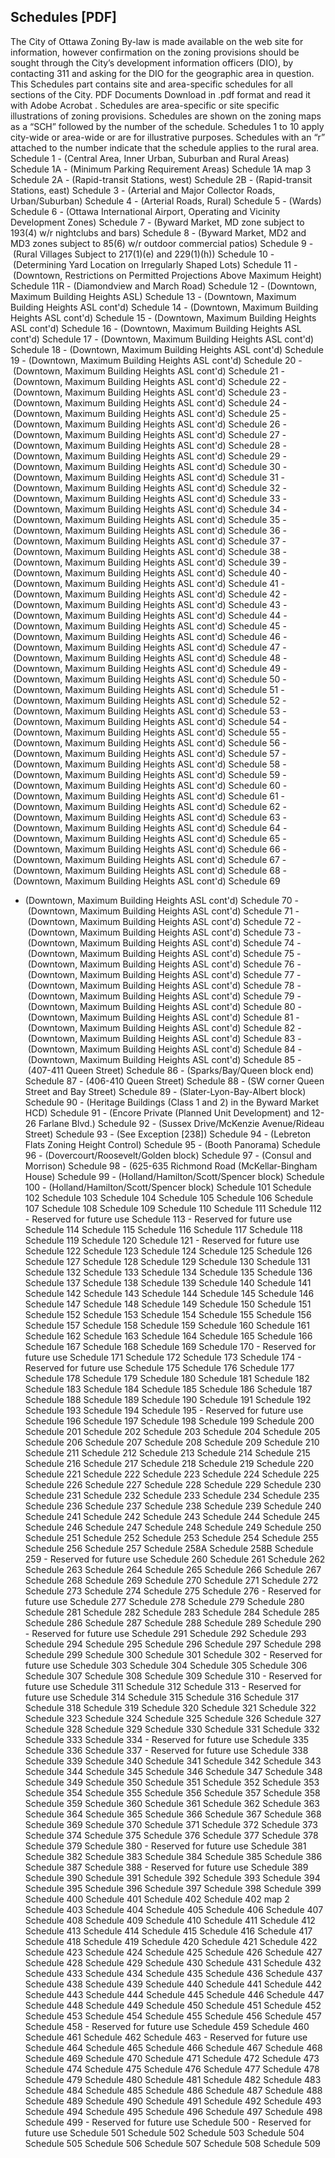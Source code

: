 ## Schedules [PDF]

The City of Ottawa Zoning By-law is made available on the web site for information, however confirmation on the zoning provisions should be sought through the City’s development information officers (DIO), by contacting 311 and asking for the DIO for the geographic area in question.
This Schedules part contains site and area-specific schedules for all sections of the City.
PDF Documents
Download in .pdf format and read it with
Adobe Acrobat
.
Schedules are area-specific or site specific illustrations of zoning provisions. Schedules are shown on the zoning maps as a “SCH” followed by the number of the schedule. Schedules 1 to 10 apply city-wide or area-wide or are for illustrative purposes. Schedules with an “r” attached to the number indicate that the schedule applies to the rural area.
Schedule 1
- (Central Area, Inner Urban, Suburban and Rural Areas)
Schedule 1A
- (Minimum Parking Requirement Areas)
Schedule 1A map 3
Schedule 2A
- (Rapid-transit Stations, west)
Schedule 2B
- (Rapid-transit Stations, east)
Schedule 3
- (Arterial and Major Collector Roads, Urban/Suburban)
Schedule 4
- (Arterial Roads, Rural)
Schedule 5
- (Wards)
Schedule 6
- (Ottawa International Airport, Operating and Vicinity Development Zones)
Schedule 7
- (Byward Market, MD zone subject to 193(4) w/r nightclubs and bars)
Schedule 8
- (Byward Market, MD2 and MD3 zones subject to 85(6) w/r outdoor commercial patios)
Schedule 9
- (Rural Villages Subject to 217(1)(e) and 229(1)(h))
Schedule 10
- (Determining Yard Location on Irregularly Shaped Lots)
Schedule 11
- (Downtown, Restrictions on Permitted Projections Above Maximum Height)
Schedule 11R
- (Diamondview and March Road)
Schedule 12
- (Downtown, Maximum Building Heights ASL)
Schedule 13
- (Downtown, Maximum Building Heights ASL cont'd)
Schedule 14
- (Downtown, Maximum Building Heights ASL cont'd)
Schedule 15
- (Downtown, Maximum Building Heights ASL cont'd)
Schedule 16
- (Downtown, Maximum Building Heights ASL cont'd)
Schedule 17
- (Downtown, Maximum Building Heights ASL cont'd)
Schedule 18
- (Downtown, Maximum Building Heights ASL cont'd)
Schedule 19
- (Downtown, Maximum Building Heights ASL cont'd)
Schedule 20
- (Downtown, Maximum Building Heights ASL cont'd)
Schedule 21
- (Downtown, Maximum Building Heights ASL cont'd)
Schedule 22
- (Downtown, Maximum Building Heights ASL cont'd)
Schedule 23
- (Downtown, Maximum Building Heights ASL cont'd)
Schedule 24
- (Downtown, Maximum Building Heights ASL cont'd)
Schedule 25
- (Downtown, Maximum Building Heights ASL cont'd)
Schedule 26
- (Downtown, Maximum Building Heights ASL cont'd)
Schedule 27
- (Downtown, Maximum Building Heights ASL cont'd)
Schedule 28
- (Downtown, Maximum Building Heights ASL cont'd)
Schedule 29
- (Downtown, Maximum Building Heights ASL cont'd)
Schedule 30
- (Downtown, Maximum Building Heights ASL cont'd)
Schedule 31
- (Downtown, Maximum Building Heights ASL cont'd)
Schedule 32
- (Downtown, Maximum Building Heights ASL cont'd)
Schedule 33
- (Downtown, Maximum Building Heights ASL cont'd)
Schedule 34
- (Downtown, Maximum Building Heights ASL cont'd)
Schedule 35
- (Downtown, Maximum Building Heights ASL cont'd)
Schedule 36
- (Downtown, Maximum Building Heights ASL cont'd)
Schedule 37
- (Downtown, Maximum Building Heights ASL cont'd)
Schedule 38
- (Downtown, Maximum Building Heights ASL cont'd)
Schedule 39
- (Downtown, Maximum Building Heights ASL cont'd)
Schedule 40
- (Downtown, Maximum Building Heights ASL cont'd)
Schedule 41
- (Downtown, Maximum Building Heights ASL cont'd)
Schedule 42
- (Downtown, Maximum Building Heights ASL cont'd)
Schedule 43
- (Downtown, Maximum Building Heights ASL cont'd)
Schedule 44
- (Downtown, Maximum Building Heights ASL cont'd)
Schedule 45
- (Downtown, Maximum Building Heights ASL cont'd)
Schedule 46
- (Downtown, Maximum Building Heights ASL cont'd)
Schedule 47
- (Downtown, Maximum Building Heights ASL cont'd)
Schedule 48
- (Downtown, Maximum Building Heights ASL cont'd)
Schedule 49
- (Downtown, Maximum Building Heights ASL cont'd)
Schedule 50
- (Downtown, Maximum Building Heights ASL cont'd)
Schedule 51
- (Downtown, Maximum Building Heights ASL cont'd)
Schedule 52
- (Downtown, Maximum Building Heights ASL cont'd)
Schedule 53
- (Downtown, Maximum Building Heights ASL cont'd)
Schedule 54
- (Downtown, Maximum Building Heights ASL cont'd)
Schedule 55
- (Downtown, Maximum Building Heights ASL cont'd)
Schedule 56
- (Downtown, Maximum Building Heights ASL cont'd)
Schedule 57
- (Downtown, Maximum Building Heights ASL cont'd)
Schedule 58
- (Downtown, Maximum Building Heights ASL cont'd)
Schedule 59
- (Downtown, Maximum Building Heights ASL cont'd)
Schedule 60
- (Downtown, Maximum Building Heights ASL cont'd)
Schedule 61
- (Downtown, Maximum Building Heights ASL cont'd)
Schedule 62
- (Downtown, Maximum Building Heights ASL cont'd)
Schedule 63
- (Downtown, Maximum Building Heights ASL cont'd)
Schedule 64
- (Downtown, Maximum Building Heights ASL cont'd)
Schedule 65
- (Downtown, Maximum Building Heights ASL cont'd)
Schedule 66
- (Downtown, Maximum Building Heights ASL cont'd)
Schedule 67
- (Downtown, Maximum Building Heights ASL cont'd)
Schedule 68
- (Downtown, Maximum Building Heights ASL cont'd)
Schedule 69
- (Downtown, Maximum Building Heights ASL cont'd)
Schedule 70
- (Downtown, Maximum Building Heights ASL cont'd)
Schedule 71
- (Downtown, Maximum Building Heights ASL cont'd)
Schedule 72
- (Downtown, Maximum Building Heights ASL cont'd)
Schedule 73
- (Downtown, Maximum Building Heights ASL cont'd)
Schedule 74
- (Downtown, Maximum Building Heights ASL cont'd)
Schedule 75
- (Downtown, Maximum Building Heights ASL cont'd)
Schedule 76
- (Downtown, Maximum Building Heights ASL cont'd)
Schedule 77
- (Downtown, Maximum Building Heights ASL cont'd)
Schedule 78
- (Downtown, Maximum Building Heights ASL cont'd)
Schedule 79
- (Downtown, Maximum Building Heights ASL cont'd)
Schedule 80
- (Downtown, Maximum Building Heights ASL cont'd)
Schedule 81
- (Downtown, Maximum Building Heights ASL cont'd)
Schedule 82
- (Downtown, Maximum Building Heights ASL cont'd)
Schedule 83
- (Downtown, Maximum Building Heights ASL cont'd)
Schedule 84
- (Downtown, Maximum Building Heights ASL cont'd)
Schedule 85
- (407-411 Queen Street)
Schedule 86
- (Sparks/Bay/Queen block end)
Schedule 87
- (406-410 Queen Street)
Schedule 88
- (SW corner Queen Street and Bay Street)
Schedule 89
- (Slater-Lyon-Bay-Albert block)
Schedule 90
- (Heritage Buildings (Class 1 and 2) in the Byward Market HCD)
Schedule 91
- (Encore Private (Planned Unit Development) and 12-26 Farlane Blvd.)
Schedule 92
- (Sussex Drive/McKenzie Avenue/Rideau Street)
Schedule 93
- (See Exception [238])
Schedule 94
- (Lebreton Flats Zoning Height Control)
Schedule 95
- (Booth Panorama)
Schedule 96
- (Dovercourt/Roosevelt/Golden block)
Schedule 97
- (Consul and Morrison)
Schedule 98
- (625-635 Richmond Road (McKellar-Bingham House)
Schedule 99
- (Holland/Hamilton/Scott/Spencer block)
Schedule 100
- (Holland/Hamilton/Scott/Spencer block)
Schedule 101
Schedule 102
Schedule 103
Schedule 104
Schedule 105
Schedule 106
Schedule 107
Schedule 108
Schedule 109
Schedule 110
Schedule 111
Schedule 112 - Reserved for future use
Schedule 113 - Reserved for future use
Schedule 114
Schedule 115
Schedule 116
Schedule 117
Schedule 118
Schedule 119
Schedule 120
Schedule 121 - Reserved for future use
Schedule 122
Schedule 123
Schedule 124
Schedule 125
Schedule 126
Schedule 127
Schedule 128
Schedule 129
Schedule 130
Schedule 131
Schedule 132
Schedule 133
Schedule 134
Schedule 135
Schedule 136
Schedule 137
Schedule 138
Schedule 139
Schedule 140
Schedule 141
Schedule 142
Schedule 143
Schedule 144
Schedule 145
Schedule 146
Schedule 147
Schedule 148
Schedule 149
Schedule 150
Schedule 151
Schedule 152
Schedule 153
Schedule 154
Schedule 155
Schedule 156
Schedule 157
Schedule 158
Schedule 159
Schedule 160
Schedule 161
Schedule 162
Schedule 163
Schedule 164
Schedule 165
Schedule 166
Schedule 167
Schedule 168
Schedule 169
Schedule 170 - Reserved for future use
Schedule 171
Schedule 172
Schedule 173
Schedule 174 - Reserved for future use
Schedule 175
Schedule 176
Schedule 177
Schedule 178
Schedule 179
Schedule 180
Schedule 181
Schedule 182
Schedule 183
Schedule 184
Schedule 185
Schedule 186
Schedule 187
Schedule 188
Schedule 189
Schedule 190
Schedule 191
Schedule 192
Schedule 193
Schedule 194
Schedule 195 - Reserved for future use
Schedule 196
Schedule 197
Schedule 198
Schedule 199
Schedule 200
Schedule 201
Schedule 202
Schedule 203
Schedule 204
Schedule 205
Schedule 206
Schedule 207
Schedule 208
Schedule 209
Schedule 210
Schedule 211
Schedule 212
Schedule 213
Schedule 214
Schedule 215
Schedule 216
Schedule 217
Schedule 218
Schedule 219
Schedule 220
Schedule 221
Schedule 222
Schedule 223
Schedule 224
Schedule 225
Schedule 226
Schedule 227
Schedule 228
Schedule 229
Schedule 230
Schedule 231
Schedule 232
Schedule 233
Schedule 234
Schedule 235
Schedule 236
Schedule 237
Schedule 238
Schedule 239
Schedule 240
Schedule 241
Schedule 242
Schedule 243
Schedule 244
Schedule 245
Schedule 246
Schedule 247
Schedule 248
Schedule 249
Schedule 250
Schedule 251
Schedule 252
Schedule 253
Schedule 254
Schedule 255
Schedule 256
Schedule 257
Schedule 258A
Schedule 258B
Schedule 259 - Reserved for future use
Schedule 260
Schedule 261
Schedule 262
Schedule 263
Schedule 264
Schedule 265
Schedule 266
Schedule 267
Schedule 268
Schedule 269
Schedule 270
Schedule 271
Schedule 272
Schedule 273
Schedule 274
Schedule 275
Schedule 276 - Reserved for future use
Schedule 277
Schedule 278
Schedule 279
Schedule 280
Schedule 281
Schedule 282
Schedule 283
Schedule 284
Schedule 285
Schedule 286
Schedule 287
Schedule 288
Schedule 289
Schedule 290 - Reserved for future use
Schedule 291
Schedule 292
Schedule 293
Schedule 294
Schedule 295
Schedule 296
Schedule 297
Schedule 298
Schedule 299
Schedule 300
Schedule 301
Schedule 302 - Reserved for future use
Schedule 303
Schedule 304
Schedule 305
Schedule 306
Schedule 307
Schedule 308
Schedule 309
Schedule 310 - Reserved for future use
Schedule 311
Schedule 312
Schedule 313 - Reserved for future use
Schedule 314
Schedule 315
Schedule 316
Schedule 317
Schedule 318
Schedule 319
Schedule 320
Schedule 321
Schedule 322
Schedule 323
Schedule 324
Schedule 325
Schedule 326
Schedule 327
Schedule 328
Schedule 329
Schedule 330
Schedule 331
Schedule 332
Schedule 333
Schedule 334 - Reserved for future use
Schedule 335
Schedule 336
Schedule 337 - Reserved for future use
Schedule 338
Schedule 339
Schedule 340
Schedule 341
Schedule 342
Schedule 343
Schedule 344
Schedule 345
Schedule 346
Schedule 347
Schedule 348
Schedule 349
Schedule 350
Schedule 351
Schedule 352
Schedule 353
Schedule 354
Schedule 355
Schedule 356
Schedule 357
Schedule 358
Schedule 359
Schedule 360
Schedule 361
Schedule 362
Schedule 363
Schedule 364
Schedule 365
Schedule 366
Schedule 367
Schedule 368
Schedule 369
Schedule 370
Schedule 371
Schedule 372
Schedule 373
Schedule 374
Schedule 375
Schedule 376
Schedule 377
Schedule 378
Schedule 379
Schedule 380 - Reserved for future use
Schedule 381
Schedule 382
Schedule 383
Schedule 384
Schedule 385
Schedule 386
Schedule 387
Schedule 388 - Reserved for future use
Schedule 389
Schedule 390
Schedule 391
Schedule 392
Schedule 393
Schedule 394
Schedule 395
Schedule 396
Schedule 397
Schedule 398
Schedule 399
Schedule 400
Schedule 401
Schedule 402
Schedule 402 map 2
Schedule 403
Schedule 404
Schedule 405
Schedule 406
Schedule 407
Schedule 408
Schedule 409
Schedule 410
Schedule 411
Schedule 412
Schedule 413
Schedule 414
Schedule 415
Schedule 416
Schedule 417
Schedule 418
Schedule 419
Schedule 420
Schedule 421
Schedule 422
Schedule 423
Schedule 424
Schedule 425
Schedule 426
Schedule 427
Schedule 428
Schedule 429
Schedule 430
Schedule 431
Schedule 432
Schedule 433
Schedule 434
Schedule 435
Schedule 436
Schedule 437
Schedule 438
Schedule 439
Schedule 440
Schedule 441
Schedule 442
Schedule 443
Schedule 444
Schedule 445
Schedule 446
Schedule 447
Schedule 448
Schedule 449
Schedule 450
Schedule 451
Schedule 452
Schedule 453
Schedule 454
Schedule 455
Schedule 456
Schedule 457
Schedule 458 - Reserved for future use
Schedule 459
Schedule 460
Schedule 461
Schedule 462
Schedule 463 - Reserved for future use
Schedule 464
Schedule 465
Schedule 466
Schedule 467
Schedule 468
Schedule 469
Schedule 470
Schedule 471
Schedule 472
Schedule 473
Schedule 474
Schedule 475
Schedule 476
Schedule 477
Schedule 478
Schedule 479
Schedule 480
Schedule 481
Schedule 482
Schedule 483
Schedule 484
Schedule 485
Schedule 486
Schedule 487
Schedule 488
Schedule 489
Schedule 490
Schedule 491
Schedule 492
Schedule 493
Schedule 494
Schedule 495
Schedule 496
Schedule 497
Schedule 498
Schedule 499 - Reserved for future use
Schedule 500 - Reserved for future use
Schedule 501
Schedule 502
Schedule 503
Schedule 504
Schedule 505
Schedule 506
Schedule 507
Schedule 508
Schedule 509